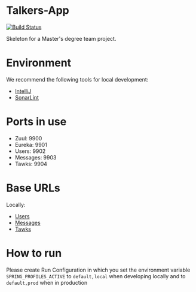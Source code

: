 # Talkers-App

[![Build Status](https://jenkins.rubenjg.com/buildStatus/icon?job=Talkers-App)](https://jenkins.rubenjg.com/job/Talkers-App/)

Skeleton for a Master's degree team project.

# Environment

We recommend the following tools for local development:
* [IntelliJ](https://www.jetbrains.com/idea/download/#section=windows) 
* [SonarLint](https://www.sonarlint.org/intellij/)

# Ports in use

* Zuul: 9900
* Eureka: 9901
* Users: 9902
* Messages: 9903
* Tawks: 9904

# Base URLs

Locally:

* [Users](http://localhost:9900/api/v1/users/hello)
* [Messages](http://localhost:9900/api/v1/messages/hello)
* [Tawks](http://localhost:9900/api/v1/tawks/hello)

# How to run

Please create Run Configuration in which you set the environment variable 
`SPRING_PROFILES_ACTIVE` to `default,local` when developing locally and to
`default,prod` when in production

